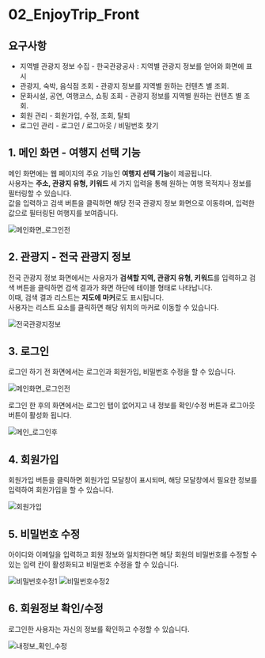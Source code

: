 # 02_EnjoyTrip_Front

## 요구사항
- 지역별 관광지 정보 수집 - 한국관광공사 : 지역별 관광지 정보를 얻어와 화면에 표시
- 관광지, 숙박, 음식점 조회 - 관광지 정보를 지역별 원하는 컨텐츠 별 조회.
- 문화시설, 공연, 여행코스, 쇼핑 조회 - 관광지 정보를 지역별 원하는 컨텐츠 별 조회.
- 회원 관리 - 회원가입, 수정, 조회, 탈퇴
- 로그인 관리 - 로그인 / 로그아웃 / 비밀번호 찾기

## 1. 메인 화면 - 여행지 선택 기능
메인 화면에는 웹 페이지의 주요 기능인 **여행지 선택 기능**이 제공됩니다.  
사용자는 **주소, 관광지 유형, 키워드** 세 가지 입력을 통해 원하는 여행 목적지나 정보를 필터링할 수 있습니다.  
값을 입력하고 검색 버튼을 클릭하면 해당 전국 관광지 정보 화면으로 이동하며, 입력한 값으로 필터링된 여행지를 보여줍니다.  

![메인화면_로그인전](/uploads/ba473f78b6edf375fa7f15ec642269cd/메인화면_로그인전.PNG)  

## 2. 관광지  - 전국 관광지 정보
전국 관광지 정보 화면에서는 사용자가 **검색할 지역, 관광지 유형, 키워드**를 입력하고 검색 버튼을 클릭하면 검색 결과가 화면 하단에 테이블 형태로 나타납니다.  
이때, 검색 결과 리스트는 **지도에 마커**로도 표시됩니다.  
사용자는 리스트 요소를 클릭하면 해당 위치의 마커로 이동할 수 있습니다.  

![전국관광지정보](/uploads/bf14220d9f8ddf06be3fae5b03f8b0bb/전국관광지정보.PNG)  

## 3. 로그인
로그인 하기 전 화면에서는 로그인과 회원가입, 비밀번호 수정을 할 수 있습니다.  

![메인화면_로그인전](/uploads/ba473f78b6edf375fa7f15ec642269cd/메인화면_로그인전.PNG)  
  

로그인 한 후의 화면에서는 로그인 탭이 없어지고 내 정보를 확인/수정 버튼과 로그아웃 버튼이 활성화 됩니다.  

![메인_로그인후](/uploads/addd42b22a8ae5588971089146504f72/메인_로그인후.PNG)

## 4. 회원가입
회원가입 버튼을 클릭하면 회원가입 모달창이 표시되며, 해당 모달창에서 필요한 정보를 입력하여 회원가입을 할 수 있습니다.  

![회원가입](/uploads/a60fddf4b2946bb82c10928f36a3919b/회원가입.png)  


## 5. 비밀번호 수정
아이디와 이메일을 입력하고 회원 정보와 일치한다면 해당 회원의 비밀번호를 수정할 수 있는 입력 칸이 활성화되고 비밀번호 수정을 할 수 있습니다.  

![비밀번호수정1](/uploads/06b530540e2d3fb5e8bb4b3529777a06/비밀번호수정1.PNG)
![비밀번호수정2](/uploads/d371518e29f7334782311a304539d074/비밀번호수정2.PNG)

## 6. 회원정보 확인/수정
로그인한 사용자는 자신의 정보를 확인하고 수정할 수 있습니다.  

![내정보_확인_수정](/uploads/50c54580239bc16ca2c13e2e2a0b4aa0/내정보_확인_수정.PNG)  
